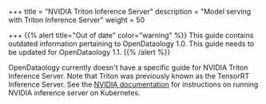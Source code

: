+++
title = "NVIDIA Triton Inference Server"
description = "Model serving with Triton Inference Server"
weight = 50
                    
+++
{{% alert title="Out of date" color="warning" %}}
This guide contains outdated information pertaining to OpenDataology 1.0. This guide
needs to be updated for OpenDataology 1.1.
{{% /alert %}}

OpenDataology currently doesn't have a specific guide for NVIDIA Triton Inference 
Server. Note that Triton was previously known as the TensorRT Inference Server.
See the [NVIDIA
documentation](https://github.com/NVIDIA/triton-inference-server/tree/master/deploy/single_server)
for instructions on running NVIDIA inference server on Kubernetes.
